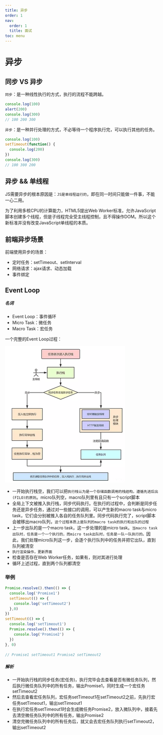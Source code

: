 ```yaml
---
title: 异步
order: 1
nav:
  order: 1
  title: 面试
toc: menu
---
```


# **异步**

## 同步 VS 异步

`同步`：是一种线性执行的方式，执行的流程不能跨越。

```js
console.log(100)
alert(200)
console.log(300)
// 100 200 300
```



`异步`：是一种并行处理的方式，不必等待一个程序执行完，可以执行其他的任务。

```js
console.log(100)
setTimeout(function() {
  console.log(200)
})
console.log(300)
// 100 300 200
```



## 异步 && 单线程

JS需要异步的根本原因是：`JS是单线程运行的`，即在同一时间只能做一件事，不能一心二用。

为了利用多核CPU的计算能力，HTML5提出Web Worker标准，允许JavaScript脚本创建多个线程，但是子线程完全受主线程控制，且不得操作DOM。所以这个新标准并没有改变JavaScript单线程的本质。

## 前端异步场景

前端使用异步的场景：

- 定时任务：setTimeout、setInterval
- 网络请求：ajax请求、动态加载
- 事件绑定

## Event Loop

##### 名词

- Event Loop：事件循环
- Micro Task：微任务
- Macro Task：宏任务

一个完整的Event Loop过程：

<img src="../images/eventloop.png" />

- 一开始执行栈空，我们可以把`执行栈认为是一个存储函数调用的栈结构，遵循先进后出(FILO)的原则`。micro队列空，macro队列里有且只有一个script脚本
- 全局上下文被推入执行栈，同步代码执行。在执行的过程中，会判断是同步任务还是异步任务，通过对一些接口的调用，可以产生新的macro task与micro task，它们会分别被推入各自的任务队列里。同步代码执行完了，script脚本会被移出macro队列，`这个过程本质上是队列的macro task的执行和出队的过程`
- 上一步出队的是一个macro task，这一步处理的是micro task。`当macro task出队时，任务是一个一个执行的，而micro task出队时，任务是一队一队执行的。`因此，我们处理micro队列这一步，会逐个执行队列中的任务并把它出队，直到队列被清空
- `执行渲染操作，更新界面`
- 检查是否存在Web Worker任务，如果有，则对其进行处理
- 循环上述过程，直到两个队列都清空

### 举例

```js
Promise.resolve().then(() => {
  console.log('Promise1')
  setTimeout(() => {
    console.log('setTimeout2')
  },0)
})
setTimeout(() => {
  console.log('setTimeout1')
  Promise.resolve().then(() => {
    console.log('Promise2')
  })
}, 0)

// Promise1 setTimeout1 Promise2 setTimeout2
```

##### 解析

- 一开始执行栈的同步任务(宏任务)，执行完毕会去查看是否有微任务队列，然后执行微任务队列中的所有任务，输出Promise1，同时生成一个宏任务setTimeout2
- 然后去查看宏任务队列，宏任务setTimeout1在setTimeout2之前，先执行宏任务setTimeout1，输出setTimeout1
- 在执行宏任务setTimeout1时会生成微任务Promise2，放入微队列中，接着先去清空微任务队列中的所有任务，输出Promise2
- 清空完微任务队列中的所有任务后，就又会去宏任务队列执行setTimeout2，输出setTimeout2
